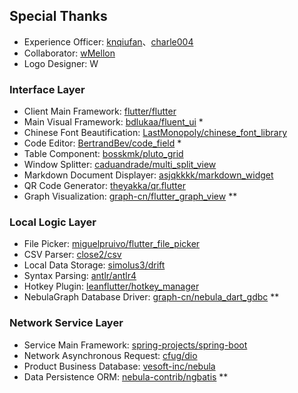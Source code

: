 
## Special Thanks 

- Experience Officer: [knqiufan](https://github.com/knqiufan)、[charle004](https://github.com/charle004)
- Collaborator: [wMellon](https://github.com/wMellon)
- Logo Designer: W

### Interface Layer
- Client Main Framework: [flutter/flutter](https://github.com/flutter/flutter)
- Main Visual Framework: [bdlukaa/fluent_ui](https://github.com/bdlukaa/fluent_ui) \* 
- Chinese Font Beautification: [LastMonopoly/chinese_font_library](https://github.com/LastMonopoly/chinese_font_library)
- Code Editor: [BertrandBev/code_field](https://github.com/BertrandBev/code_field) \* 
- Table Component: [bosskmk/pluto_grid](https://github.com/bosskmk/pluto_grid)
- Window Splitter: [caduandrade/multi_split_view](https://github.com/caduandrade/multi_split_view)
- Markdown Document Displayer: [asjqkkkk/markdown_widget](https://github.com/asjqkkkk/markdown_widget)
- QR Code Generator: [theyakka/qr.flutter](https://github.com/theyakka/qr.flutter)
- Graph Visualization: [graph-cn/flutter_graph_view](https://github.com/graph-cn/flutter_graph_view) \*\* 

### Local Logic Layer
- File Picker: [miguelpruivo/flutter_file_picker](https://github.com/miguelpruivo/flutter_file_picker)
- CSV Parser: [close2/csv](https://github.com/close2/csv)
- Local Data Storage: [simolus3/drift](https://github.com/simolus3/drift)
- Syntax Parsing: [antlr/antlr4](https://github.com/antlr/antlr4)
- Hotkey Plugin: [leanflutter/hotkey_manager](https://github.com/leanflutter/hotkey_manager)
- NebulaGraph Database Driver: [graph-cn/nebula_dart_gdbc](https://github.com/graph-cn/nebula_dart_gdbc) \*\* 

### Network Service Layer
- Service Main Framework: [spring-projects/spring-boot](https://github.com/spring-projects/spring-boot)
- Network Asynchronous Request: [cfug/dio](https://github.com/cfug/dio)
- Product Business Database: [vesoft-inc/nebula](https://github.com/vesoft-inc/nebula)
- Data Persistence ORM: [nebula-contrib/ngbatis](https://github.com/nebula-contrib/ngbatis) \*\*